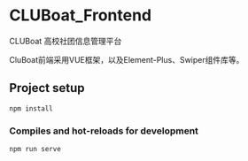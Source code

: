 # CLUBoat_Frontend
CLUBoat 高校社团信息管理平台

CluBoat前端采用VUE框架，以及Element-Plus、Swiper组件库等。

## Project setup
```
npm install
```

### Compiles and hot-reloads for development
```
npm run serve
```
